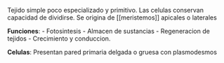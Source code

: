 Tejido simple poco especializado y primitivo. Las celulas conservan capacidad de dividirse.
Se origina de [[meristemos]] apicales o laterales

**Funciones**:
	- Fotosintesis 
	- Almacen de sustancias 
	- Regeneracion de tejidos
	- Crecimiento y conduccion.

**Celulas**:
Presentan pared primaria delgada o gruesa con plasmodesmos 

